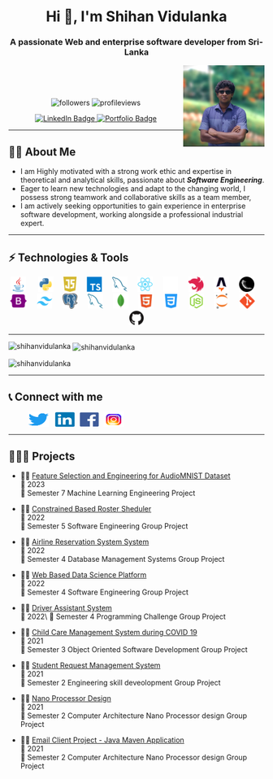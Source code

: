 <h1 align="center">
    Hi 👋, I'm Shihan Vidulanka
</h1>
<h3 align="center">A passionate Web and enterprise software developer from Sri-Lanka</h3>
<img align="right" height = auto width =160 src = "/profile/profile.jpeg" alt="Portfolio Badge"/>
<br/>
<br/>
<br/>
<p align="center"> 
  <img src="https://img.shields.io/github/followers/ShihanVidulanka?label=Followers&logo=GitHub" alt="followers" />
  <img src="https://komarev.com/ghpvc/?username=shihanvidulanka&label=Profile%20views&color=0e75b6&style=flat" alt="profileviews" /> 
  <br/>
</p>

<p id="badges" align="center">
  <a href="https://www.linkedin.com/in/shihan-vidulanka-19411421b/">
    <img src="https://img.shields.io/badge/LinkedIn-blue?style=for-the-badge&logo=linkedin&logoColor=white" alt="LinkedIn Badge"/>
  </a>
  <a href="https://shihanvidulanka.com/">
    <img src = "https://img.shields.io/badge/Portfolio-255E63?style=for-the-badge&logo=About.me&logoColor=white" alt="Portfolio Badge"/>
  </a>
  <br/>
</p>

---

## 🙋‍♂️ About Me
  
<ul>
  <li>
      I am Highly motivated with a strong work ethic and expertise in theoretical and analytical skills, passionate about <b><i>Software Engineering</i></b>.
  </li>
  <li>Eager to learn new technologies and adapt to the changing world, I possess strong teamwork and collaborative skills as a team member, </li>
  <li>I am actively seeking opportunities to gain experience in enterprise software development, working alongside a professional industrial expert. </li>
</ul>

---

## ⚡ Technologies & Tools

<p align="center">
  <img src="/techstack/java.svg" title="Java" alt="Java" height="30"/>&nbsp;
    <img width="12" />
  <img src="/techstack/python.svg" height="30" alt="python logo"  />
    <img width="12" />
  <img src="/techstack/javascript.svg" height="30" alt="javascript logo"  />
    <img width="12" />
  <img src="/techstack/typescript.svg" height="30" alt="typescript logo"  />
    <img width="12" />
  <img src="/techstack/php.svg" height="30" alt="php logo"  />
    <img width="12" />
  <img src="/techstack/reactjs.svg" height="30" alt="react logo"  />
    <img width="12" />
  <img src="/techstack/nextjs-dark.svg" height="30" alt="nextjs logo"  />
    <img width="12" />
  <img src="/techstack/nestjs.svg" height="30" alt="nestjs logo"  />
    <img width="12" />
  <img src="/techstack/astrojs.svg" height="30" alt="astro logo"  />
    <img width="12" />
  <img src="/techstack/pngfind.com-flask-png-1286693.png" height="30" alt="flask logo"  />
    <img width="12" />
  <img src="/techstack/bootstrap.svg" height="30" alt="bootstrap logo"  />
    <img width="12" />
  <img src="/techstack/tailwindcss.svg" height="30" alt="tailwindcss logo"  />
    <img width="12" />
  <img src="/techstack/postgreSQL.svg" height="30" alt="postgresql logo"  />
    <img width="12" />
  <img src="/techstack/mySQL.svg" height="30" alt="mysql logo"  />
    <img width="12" />
  <img src="/techstack/mongodb.svg" height="30" alt="mongodb logo"  />
    <img width="12" />
  <img src="/techstack/html.svg" height="30" alt="html logo"  />
    <img width="12" />
  <img src="/techstack/css.svg" height="30" alt="css logo"  />
    <img width="12" />
  <img src="/techstack/nodejs.svg" height="30" alt="nodejs logo"  />
    <img width="12" />
  <img src="/techstack/jupyternotebook.svg" height="30" alt="jupyter logo"  />
    <img width="12" />
  <img src="/techstack/git.svg" height="30" alt="git logo"  />
    <img width="12" />
  <img src="/techstack/github.svg" height="30" alt="github logo"  />
</p>

---

<p>
<p><img align="left" src="https://github-readme-stats.vercel.app/api/top-langs?username=shihanvidulanka&show_icons=true&locale=en&layout=compact&theme=vision-friendly-dark" alt="shihanvidulanka" /></p>

<p>&nbsp;<img align="center" src="https://github-readme-stats.vercel.app/api?username=shihanvidulanka&show_icons=true&locale=en&theme=vision-friendly-dark" alt="shihanvidulanka" /></p>
</p>

<p><img align="center" src="https://github-readme-streak-stats.herokuapp.com/?user=shihanvidulanka&theme=vision-friendly-dark" alt="shihanvidulanka" /></p>

---

## 📞 Connect with me
<p align="left">&nbsp &nbsp &nbsp &nbsp &nbsp
<a href="https://twitter.com/Vidulanka_hds" target="blank"><img align="center" src="/socialmedia/Twitter.svg" alt="shihan-vidulanka" height="30" width="40" /></a> &nbsp;
<a href="https://www.linkedin.com/in/shihan-vidulanka-19411421b/" target="blank"><img align="center" src="/socialmedia/LinkedIn.svg" alt="shihan-vidulanka" height="30" width="40" /></a>&nbsp;
<a href="https://www.facebook.com/shihan.vidulanka/" target="blank"><img align="center" src="/socialmedia/Facebook.svg" alt="shihan-vidulanka" height="30" width="40" /></a>&nbsp;
<a href="https://www.instagram.com/shihan.vidulanka/" target="blank"><img align="center" src="/socialmedia/instagram.svg" alt="shihan-vidulanka" height="30" width="40" /></a>&nbsp;
</p>

---

## 👨🏻‍💻 Projects


- 👨‍💻 <a href="https://github.com/ShihanVidulanka/ML_Project.git">Feature Selection and Engineering for AudioMNIST Dataset</a>\
📅 2023\
📍 Semester 7 Machine Learning Engineering Project


- 👨‍💻 <a href="https://github.com/cedar247">Constrained Based Roster Sheduler</a>\
📅 2022\
📍 Semester 5 Software Engineering Group Project


- 👨‍💻 <a href="https://github.com/ShihanVidulanka/Airline-Reservation-System.git">Airline Reservation System System</a>\
📅 2022\
📍 Semester 4 Database Management Systems Group Project


- 👨‍💻 <a href="https://github.com/akashTharuka/data-spark.git">Web Based Data Science Platform</a>\
📅 2022\
📍 Semester 4 Software Engineering Group Project


- 👨‍💻 <a href="https://github.com/Sathira443/Programming-Challenge-2-Project.git">Driver Assistant System</a>\
📅 2022\ 
📍 Semester 4 Programming Challenge Group Project


- 👨‍💻 <a href="https://github.com/SahanDC/ChildCare.git">Child Care Management System during COVID 19</a>\
📅 2021\
📍 Semester 3 Object Oriented Software Development Group Project


- 👨‍💻 <a href="https://github.com/ShihanVidulanka/emc.git">Student Request Management System</a>\
📅 2021\
📍 Semester 2 Engineering skill deveolopment Group Project


- 👨‍💻 <a href="https://github.com/ShihanVidulanka/NanoProcessor.git">Nano Processor Design</a>\
📅 2021\
📍 Semester 2 Computer Architecture Nano Processor design Group Project


- 👨‍💻 <a href="https://github.com/ShihanVidulanka/EmailClient.git">Email Client Project - Java Maven Application</a>\
📅 2021\
📍 Semester 2 Computer Architecture Nano Processor design Group Project
